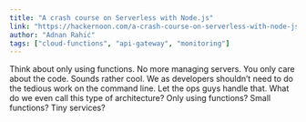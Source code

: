 ```yaml
---
title: "A crash course on Serverless with Node.js"
link: "https://hackernoon.com/a-crash-course-on-serverless-with-node-js-632b37d58b44"
author: "Adnan Rahić"
tags: ["cloud-functions", "api-gateway", "monitoring"]
---
```


Think about only using functions. No more managing servers. You only care about the code. Sounds rather cool. We as developers shouldn’t need to do the tedious work on the command line. Let the ops guys handle that. What do we even call this type of architecture? Only using functions? Small functions? Tiny services?
